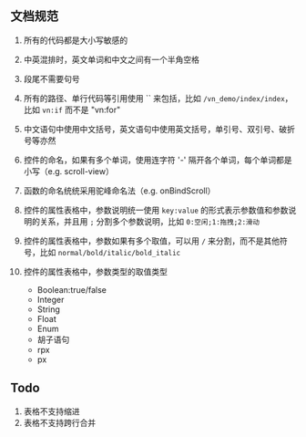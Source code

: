 ## 文档规范
1. 所有的代码都是大小写敏感的
2. 中英混排时，英文单词和中文之间有一个半角空格
3. 段尾不需要句号
4. 所有的路径、单行代码等引用使用 \`\` 来包括，比如 `/vn_demo/index/index`，比如 `vn:if` 而不是 "vn:for"
5. 中文语句中使用中文括号，英文语句中使用英文括号，单引号、双引号、破折号等亦然
6. 控件的命名，如果有多个单词，使用连字符 '-' 隔开各个单词，每个单词都是小写（e.g. scroll-view）
7. 函数的命名统统采用驼峰命名法（e.g. onBindScroll）
8. 控件的属性表格中，参数说明统一使用 `key:value` 的形式表示参数值和参数说明的关系，并且用 `;` 分割多个参数说明，比如 `0:空闲;1:拖拽;2:滑动`
9. 控件的属性表格中，参数如果有多个取值，可以用 `/` 来分割，而不是其他符号，比如 `normal/bold/italic/bold_italic` 
10. 控件的属性表格中，参数类型的取值类型

    + Boolean:true/false
    + Integer
    + String
    + Float
    + Enum
    + 胡子语句
    + rpx
    + px

## Todo
1. 表格不支持缩进
2. 表格不支持跨行合并